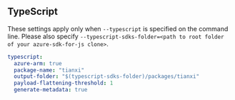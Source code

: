 ## TypeScript

These settings apply only when `--typescript` is specified on the command line.
Please also specify `--typescript-sdks-folder=<path to root folder of your azure-sdk-for-js clone>`.

```yaml $(typescript)
typescript:
  azure-arm: true
  package-name: "tianxi"
  output-folder: "$(typescript-sdks-folder)/packages/tianxi"
  payload-flattening-threshold: 1
  generate-metadata: true
```
